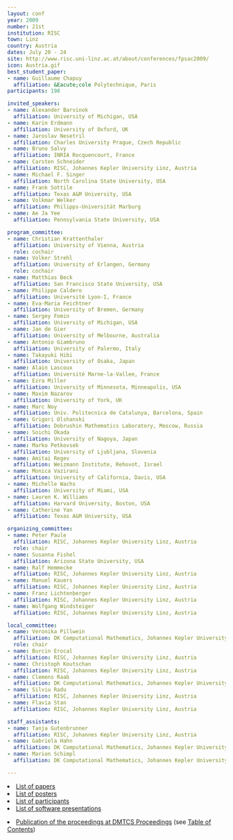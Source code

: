 ```yaml
---
layout: conf
year: 2009
number: 21st
institution: RISC
town: Linz
country: Austria
dates: July 20 - 24
site: http://www.risc.uni-linz.ac.at/about/conferences/fpsac2009/
icon: Austria.gif
best_student_paper:
- name: Guillaume Chapuy
  affiliation: &Eacute;cole Polytechnique, Paris
participants: 198

invited_speakers:
- name: Alexander Barvinok 
  affiliation: University of Michigan, USA
- name: Karin Erdmann
  affiliation: University of Oxford, UK
- name: Jaroslav Nesetril 
  affiliation: Charles University Prague, Czech Republic
- name: Bruno Salvy
  affiliation: INRIA Rocquencourt, France
- name: Carsten Schneider
  affiliation: RISC, Johannes Kepler University Linz, Austria
- name: Michael F. Singer
  affiliation: North Carolina State University, USA
- name: Frank Sottile
  affiliation: Texas A&M University, USA
- name: Volkmar Welker
  affiliation: Philipps-Universität Marburg
- name: Ae Ja Yee
  affiliation: Pennsylvania State University, USA

program_committee:
- name: Christian Krattenthaler 
  affiliation: University of Vienna, Austria
  role: cochair
- name: Volker Strehl
  affiliation: University of Erlangen, Germany
  role: cochair
- name: Matthias Beck
  affiliation: San Francisco State University, USA
- name: Philippe Caldero
  affiliation: Université Lyon-I, France
- name: Eva-Maria Feichtner
  affiliation: University of Bremen, Germany
- name: Sergey Fomin
  affiliation: University of Michigan, USA
- name: Jan de Gier
  affiliation: University of Melbourne, Australia
- name: Antonio Giambruno
  affiliation: University of Palermo, Italy
- name: Takayuki Hibi
  affiliation: University of Osaka, Japan
- name: Alain Lascoux
  affiliation: Université Marne-la-Vallee, France
- name: Ezra Miller
  affiliation: University of Minnesota, Minneapolis, USA
- name: Maxim Nazarov
  affiliation: University of York, UK
- name: Marc Noy
  affiliation: Univ. Politecnica de Catalunya, Barcelona, Spain
- name: Grigori Olshanski
  affiliation: Dobrushin Mathematics Laboratory, Moscow, Russia
- name: Soichi Okada
  affiliation: University of Nagoya, Japan
- name: Marko Petkovsek
  affiliation: University of Ljubljana, Slovenia
- name: Amitai Regev
  affiliation: Weizmann Institute, Rehovot, Israel
- name: Monica Vazirani
  affiliation: University of California, Davis, USA
- name: Michelle Wachs
  affiliation: University of Miami, USA
- name: Lauren K. Williams
  affiliation: Harvard University, Boston, USA
- name: Catherine Yan
  affiliation: Texas A&M University, USA

organizing_committee:
- name: Peter Paule
  affiliation: RISC, Johannes Kepler University Linz, Austria
  role: chair
- name: Susanna Fishel
  affiliation: Arizona State University, USA
- name: Ralf Hemmecke
  affiliation: RISC, Johannes Kepler University Linz, Austria
- name: Manuel Kauers
  affiliation: RISC, Johannes Kepler University Linz, Austria
- name: Franz Lichtenberger
  affiliation: RISC, Johannes Kepler University Linz, Austria
- name: Wolfgang Windsteiger
  affiliation: RISC, Johannes Kepler University Linz, Austria

local_committee:
- name: Veronika Pillwein
  affiliation: DK Computational Mathematics, Johannes Kepler University Linz, Austria
  role: chair
- name: Burcin Erocal
  affiliation: RISC, Johannes Kepler University Linz, Austria
- name: Christoph Koutschan
  affiliation: RISC, Johannes Kepler University Linz, Austria
- name: Clemens Raab
  affiliation: DK Computational Mathematics, Johannes Kepler University Linz, Austria
- name: Silviu Radu
  affiliation: RISC, Johannes Kepler University Linz, Austria
- name: Flavia Stan
  affiliation: RISC, Johannes Kepler University Linz, Austria

staff_assistants:
- name: Tanja Gutenbrunner 
  affiliation: RISC, Johannes Kepler University Linz, Austria
- name: Gabriela Hahn
  affiliation: DK Computational Mathematics, Johannes Kepler University Linz, Austria
- name: Marion Schimpl
  affiliation: DK Computational Mathematics, Johannes Kepler University Linz, Austria

---
```

<li><A HREF="contrib_papers.html">List of papers</A>
<li><A HREF="contrib_posters.html">List of posters</A> 
<li><A HREF="participants.html">List of participants</A>
<li><A HREF="contrib_software.html">List of software presentations</A> 
<p></p>
<li><A HREF="http://www.dmtcs.org/dmtcs-ojs/index.php/proceedings/issue/view/104">Publication of the proceedings at DMTCS Proceedings</A>
    (see <A HREF="http://www.dmtcs.org/dmtcs-ojs/index.php/proceedings/issue/view/104/showToc">Table of Contents</A>)
